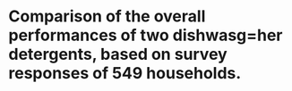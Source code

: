 # Comparison of the overall performances of two dishwasg=her detergents, based on survey responses of 549 households.
